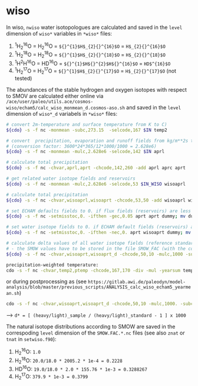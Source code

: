 # wiso

In wiso, `nwiso` water isotopologues are calculated and saved in the `level` dimension of `wiso*` variables in `*wiso*` files:
1. <sup>1</sup>H<sub>2</sub><sup>16</sup>O = H<sub>2</sub><sup>16</sup>O = `${}^{1}$H$_{2}{}^{16}$O` = `H$_{2}{}^{16}$O`
2. <sup>1</sup>H<sub>2</sub><sup>18</sup>O = H<sub>2</sub><sup>18</sup>O = `${}^{1}$H$_{2}{}^{18}$O` = `H$_{2}{}^{18}$O`
3. <sup>1</sup>H<sup>2</sup>H<sup>16</sup>O = HD<sup>16</sup>O = `${}^{1}$H${}^{2}$H${}^{16}$O` = `HD$^{16}$O`
4. <sup>1</sup>H<sub>2</sub><sup>17</sup>O = H<sub>2</sub><sup>17</sup>O = `${}^{1}$H$_{2}{}^{17}$O` = `H$_{2}{}^{17}$O` (not tested)

The abundances of the stable hydrogen and oxygen isotopes with respect to SMOV are calculated either online via `/ace/user/paleo/utils.ace/cosmos-wiso/echam5/calc_wiso_monmean_d.cosmos-aso.sh` and saved in the `level` dimension of `wiso*_d` variabels in `*wiso*` files:
```bash
# convert 2m-temperature and surface temperature from K to C)
${cdo} -s -f nc -monmean -subc,273.15  -selcode,167 $IN temp2

# convert  precipitation, evaporation and runoff fields from kg/m**2s to mm/month
# (conversion factor: 3600*24*365/12*1000/1000 = 2.628e6)
${cdo} -s -f nc -monmean -mulc,2.628e6 -selcode,142 $IN aprl

# calculate total precipitation
${cdo} -s -f nc -chvar,aprl,aprt -chcode,142,260 -add aprl aprc aprt

# get related water isotope fields and reservoirs
${cdo} -s -f nc -monmean -mulc,2.628e6 -selcode,53 $IN_WISO wisoaprl

# calculate total precipitation
${cdo} -s -f nc -chvar,wisoaprl,wisoaprt -chcode,53,50 -add wisoaprl wisoaprc wisoaprt

# set ECHAM defaults fields to 0. if flux fields (reservoirs) are less than 0.05 mm/month (0.05 mm)
${cdo} -s -f nc -setmisstoc,0. -ifthen -gec,0.05 aprt aprt dummy; mv dummy aprt

# set water isotope fields to 0. if ECHAM default fields (reservoirs) are zero
${cdo} -s -f nc -setmisstoc,0. -ifthen -nec,0. aprt wisoaprt dummy; mv dummy wisoaprt

# calculate delta values of all water isotope fields (reference standard: SMOW) 
# - the SMOW values have to be stored in the file SMOW_FAC (with the correct grid size & order of isotope values!)
${cdo} -s -f nc -chvar,wisoaprt,wisoaprt_d -chcode,50,10 -mulc,1000 -subc,1. -div -div wisoaprt   aprt   ${SMOW_FAC} wisoaprt_d

precipitation-weighted temperature:
cdo -s -f nc -chvar,temp2,ptemp -chcode,167,170 -div -mul -yearsum temp2 -yearsum aprt -yearsum aprt ptemp.yearmean
```
or during postprocessing as (see `https://gitlab.awi.de/paleodyn/model-analysis/blob/master/previous_scripts/ANALYSIS_calc_wiso_echam5_yearmean.sh`)
```bash
cdo -s -f nc -chvar,wisoaprt,wisoaprt_d -chcode,50,10 -mulc,1000. -subc,1. -div -div yearsum wisoaprt -yearsum aprt $SMOW_FAC_file wisoaprt_d.yearmean
```

--> `d* = [ (heavy/light)_sample / (heavy/light)_standard - 1 ] x 1000`

The natural isotope distributions according to SMOW are saved in the correspoding `level` dimension of the `SMOW.FAC.*.nc` files (see also `znat` or `tnat` in `setwiso.f90`):
1. H<sub>2</sub><sup>16</sup>O: `1.0`
2. H<sub>2</sub><sup>18</sup>O: `20.0/18.0 * 2005.2 * 1e-4 = 0.2228`
3. HD<sup>16</sup>O: `19.0/18.0 * 2.0 * 155.76 * 1e-3 = 0.3288267`
4. H<sub>2</sub><sup>17</sup>O: `379.9 * 1e-3 = 0.3799`


